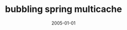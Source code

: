 ---
_schema: default
title: bubbling spring multicache
link: https://www.geocaching.com/geocache/GCK1ZM
owner: bwillsie
date: 2005-01-01
log_type: Found it
display_coords: N 41° 06.742' W 075° 54.334'
latitude: '41.112366'
longitude: '-75.905566'
first_stage: true
bogus: false
zhanna_log:  >-
  Hi, BW!


  **Happy New Year!**


  Two New Year’s Days in a row with sunshine and above average temperatures is too much to hope for, but somehow we’ve managed to experience just that in NEPA. While last January 1 was still brisk, however, this New Year’s Day was truly exceptional—a real beach day!


  Our adventure began at the SGL parking area along Lake Francis Road near the powerline. Having taken too quick a glance at the map we headed straight up the trail from the parking spot; that led us to the powerline. We followed the powerline trail up and then down a steep hill before realizing that we really should’ve been hiking along the gas pipeline instead of the powerline cut. :open_mouth: Our topo map indicated a connector trail, and we planned to bushwhack to the nearest point, pick up this trail and follow it to the pipeline and the first stage of the cache. But not thirty seconds after making this decision, I spotted another trail which led us north and then turned sharply west, eventually bringing us to the woods road we’d seen on the map. Much better than bushwhacking, and beautiful wooded singletrack to boot! (We’re coming back with mountain bikes.) From the intersection of the woods road and pipeline it was a quarter-mile hike to a colorful view and the first stage of the cache, which we found easily.


  Reaching the second stage required a short bushwhack through swampy woods. We were a little disappointed to find nothing at the coordinates to indicate we were in the right spot, but I understand that this was probably intended to add to the challenge. A loose interpretation of your directions and a careful search were enough to bring us to the hiding spot, which was really neat. Though it was breezy on this side of the mountain and chilly in the shade, we sat for a while snacking and logging our finds. I traded two Disney character rubber stamps for a French and a German coin. We then followed the singletrack trail we’d hiked earlier back to the powerline, getting “buzzed” by two obnoxious dirt bikers along the way.


  On the powerline the air felt at least 10 degrees warmer and I was wishing I’d worn shorts. We were dreaming of just lying down on the grass and sunbathing! There were no squirrels to be found all day, so Rich set up a few stone “pseudo-squirrels” along the cut and we had some shootin’ gallery fun before heading back to the car.


  Thanks for a cool adventure on a warm day! Your first cache turned out well, and I look forward to more in the future.


  Zhanna
rich_log:  >-
  **Chapter One**


  Howdy, BW!


  New Year’s Day began early with a flurry of e-mails to Zhanna about what to do, where to go, and who was going to drive. There was considerable exhortation to head up to Great Bend for GMBC’s “Rosy Jeopardy” series, but we knew little of the snow cover up north and I couldn’t get overly enthused with the idea of lots of bushwhacking, thick laurels, and slippery hillsides. My own preference was to travel south again to SGL #187 (we had fun there a little over a week ago with the “GODZILLA” cache) to explore other sections. And “Bubbling Spring” would provide a good opportunity. From the maps it looked like a potentially good place to hunt for squirrels as well.


  So, around 9:30am we met at my house, loaded up Zhanna’s SUV (Again, thanks for driving, Zh!), and **iQue**’d our way to the little town of Rita (where we didn’t follow instructions and got slightly off route) and then to the gamelands parking area. And yet once more, in spite of all the technology and maps we brought along (a little familiarity with an area is often much more useful, I suppose!) we still chose the wrong trail. We followed the powerline instead of taking the gas line, which would have been the direct route. However, all was not lost. Once we realized our error we paused to replot a new course—one that would have required a serious bushwhack if Zhanna hadn’t spotted a not-so-obvious singletrack trail which lead to an old woods road, quickly putting us onto the gas line and close to the first part of the cache. Whew!


  At the start of our trek, the sun was shining brightly, the air was calm, and temps were amazingly warm. I was already feeling a little over-dressed and actually wished I’d worn shorts! Could this really be January??? We found Part One after a few minutes of searching. We entered the new destination and spent some time enjoying the view and snapping pics. On this side of the mountain, though, conditions were dramatically different. It was colder and very windy. I had no desire to hang out there for long, so we took off in search of a trail that would (hopefully) take us to Part Two.


  (The story continues below …)


  **Chapter Two**


  (Continued from above …)


  Just a short distance back along the gas line was a well-used ATV track leading off in the proper direction. But it soon turned sharply downhill and we had to leave it for another bushwhack of about 0.2 miles and across a small stream. The woods were rocky at first, but we soon found ourselves in a very wet area at the stream’s source. You could easily hear the sound of bubbling waters underfoot!


  The final cache was more difficult to pinpoint. Signal reception in the heavy woods was causing our position fix to bounce around like crazy. Eventually, we settled on a spot that seemed to be a good average of our readings, then we tried to locate the offset and the cache. The following info might aid future searchers: neither of us brought a compass, but using our GPSr’s in sort of a “reverse GOTO” at the location of the cache itself, we both noted a distance of 250 feet and a bearing of 70° (250° minus 180°). I don’t think we’d have found it, at least not quite as easily, without decrypting the hint.


  Great hiding spot! The ammo can and all contents were in excellent condition. After signing the logbook, I took two small foreign coins and left a Sacagawea dollar.


  Having set waypoints for the singletrack trail we found earlier, our GPS receivers told us we were only 0.11 miles from the point where it intersected the woods road, so we made a beeline there and retraced our route back to the car. We didn’t see a single squirrel during the entire trip!


  Thanks for a challenging and memorable cache hunt, and the long, invigorating hike. Cheers and happy caching …


  ~Rich in NEPA~


  P.S. I’d like to come back with mountain bike and check out the gamelands further, especially for a ride on that sweet singletrack trail. The coordinates for the endpoints of that trail we followed are: `N41°06.276′ W075°54.006′` (powerline end) and `N41°06.455′ W075°54.184′` (woods road intersection).
image_gallery_zh: gallery1
image_gallery_r: gallery2
post_id: 11998
---